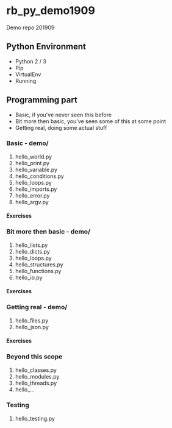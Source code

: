 # rb_py_demo1909
Demo repo 201909

##  Python Environment
* Python 2 / 3
* Pip
* VirtualEnv
* Running

## Programming part
* Basic, if you've never seen this before
* Bit more then basic, you've seen some of this at some point
* Getting real, doing some actual stuff


### Basic - demo/
1. hello_world.py
2. hello_print.py
3. hello_variable.py
4. hello_conditions.py
5. hello_loops.py
6. hello_imports.py
7. hello_error.py
8. hello_argv.py

#### Exercises

### Bit more then basic - demo/
1. hello_lists.py
2. hello_dicts.py
3. hello_loops.py
4. hello_structures.py
5. hello_functions.py
6. hello_io.py

#### Exercises

### Getting real - demo/
1. hello_files.py
2. hello_json.py

#### Exercises

### Beyond this scope
1. hello_classes.py
2. hello_modules.py
3. hello_threads.py
4. hello_...

### Testing
1. hello_testing.py
